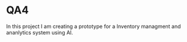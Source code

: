 # QA4
In this project I am creating a prototype for a Inventory managment and ananlytics system using AI.